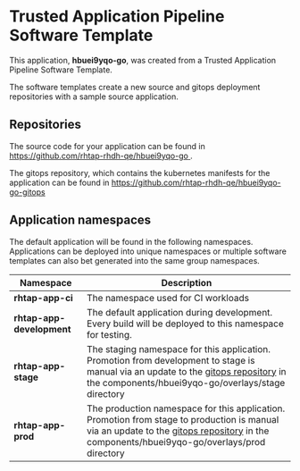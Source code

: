 # Trusted Application Pipeline Software Template

This application, **hbuei9yqo-go**, was created from a Trusted Application Pipeline Software Template.

The software templates create a new source and gitops deployment repositories with a sample source application. 

## Repositories

The source code for your application can be found in [https://github.com/rhtap-rhdh-qe/hbuei9yqo-go ](https://github.com/rhtap-rhdh-qe/hbuei9yqo-go ).
 
The gitops repository, which contains the kubernetes manifests for the application can be found in 
[https://github.com/rhtap-rhdh-qe/hbuei9yqo-go-gitops ](https://github.com/rhtap-rhdh-qe/hbuei9yqo-go-gitops ) 

## Application namespaces 

The default application will be found in the following namespaces. Applications can be deployed into unique namespaces or multiple software templates can also bet generated into the same group namespaces.  

|  Namespace   |  Description   |  
| -------- | -------- |
| **rhtap-app-ci** | The namespace used for CI workloads |
| **rhtap-app-development** | The default application during development. Every build will be deployed to this namespace for testing. |
| **rhtap-app-stage** | The staging namespace for this application. Promotion from development to stage is manual via an update to the [gitops repository](https://github.com/rhtap-rhdh-qe/hbuei9yqo-go-gitops ) in the components/hbuei9yqo-go/overlays/stage directory |
| **rhtap-app-prod** | The production namespace for this application. Promotion from stage to production is manual via an update to the [gitops repository](https://github.com/rhtap-rhdh-qe/hbuei9yqo-go-gitops ) in the components/hbuei9yqo-go/overlays/prod directory |